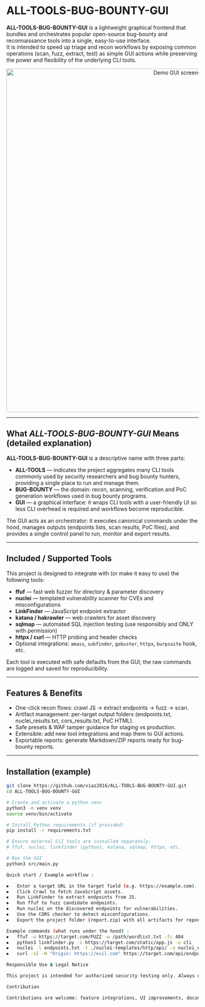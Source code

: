 # ALL-TOOLS-BUG-BOUNTY-GUI

**ALL-TOOLS-BUG-BOUNTY-GUI** is a lightweight graphical frontend that bundles and orchestrates popular open-source bug-bounty and reconnaissance tools into a single, easy-to-use interface.  
It is intended to speed up triage and recon workflows by exposing common operations (scan, fuzz, extract, test) as simple GUI actions while preserving the power and flexibility of the underlying CLI tools.

<p align="center">
  <img src="images/demo.png" alt="Demo GUI screenshot" width="900">
</p>

---

## What *ALL-TOOLS-BUG-BOUNTY-GUI* Means (detailed explanation)

**ALL-TOOLS-BUG-BOUNTY-GUI** is a descriptive name with three parts:

- **ALL-TOOLS** — indicates the project aggregates many CLI tools commonly used by security researchers and bug bounty hunters, providing a single place to run and manage them.
- **BUG-BOUNTY** — the domain: recon, scanning, verification and PoC generation workflows used in bug bounty programs.
- **GUI** — a graphical interface: it wraps CLI tools with a user-friendly UI so less CLI overhead is required and workflows become reproducible.

The GUI acts as an orchestrator: it executes canonical commands under the hood, manages outputs (endpoints lists, scan results, PoC files), and provides a single control panel to run, monitor and export results.

---

## Included / Supported Tools

This project is designed to integrate with (or make it easy to use) the following tools:

- **ffuf** — fast web fuzzer for directory & parameter discovery  
- **nuclei** — templated vulnerability scanner for CVEs and misconfigurations  
- **LinkFinder** — JavaScript endpoint extractor  
- **katana / hakrawler** — web crawlers for asset discovery  
- **sqlmap** — automated SQL injection testing (use responsibly and ONLY with permission)  
- **httpx / curl** — HTTP probing and header checks  
- Optional integrations: `amass`, `subfinder`, `gobuster`, `httpx`, `burpsuite` hook, etc.

Each tool is executed with safe defaults from the GUI; the raw commands are logged and saved for reproducibility.

---

## Features & Benefits

- One-click recon flows: crawl JS → extract endpoints → fuzz → scan.  
- Artifact management: per-target output folders (endpoints.txt, nuclei_results.txt, cors_results.txt, PoC HTML).  
- Safe presets & WAF tamper guidance for staging vs production.  
- Extensible: add new tool integrations and map them to GUI actions.  
- Exportable reports: generate Markdown/ZIP reports ready for bug-bounty reports.

---

## Installation (example)

```bash
git clone https://github.com/viaz2016/ALL-TOOLS-BUG-BOUNTY-GUI.git
cd ALL-TOOLS-BUG-BOUNTY-GUI

# Create and activate a python venv
python3 -m venv venv
source venv/bin/activate

# Install Python requirements (if provided)
pip install -r requirements.txt

# Ensure external CLI tools are installed separately:
# ffuf, nuclei, linkfinder (python), katana, sqlmap, httpx, etc.

# Run the GUI
python3 src/main.py

Quick start / Example workflow :

⦁	Enter a target URL in the target field (e.g. https://example.com).
⦁	Click Crawl to fetch JavaScript assets.
⦁	Run LinkFinder to extract endpoints from JS.
⦁	Run ffuf to fuzz candidate endpoints.
⦁	Run nuclei on the discovered endpoints for vulnerabilities.
⦁	Use the CORS checker to detect misconfigurations.
⦁	Export the project folder (report.zip) with all artifacts for reporting.

Example commands (what runs under the hood) :
⦁	ffuf -u https://target.com/FUZZ -w /path/wordlist.txt -fc 404
⦁	python3 linkfinder.py -i https://target.com/static/app.js -o cli
⦁	nuclei -l endpoints.txt -t ./nuclei-templates/http/api/ -o nuclei_results.txt
⦁	curl -sI -H "Origin: https://evil.com" https://target.com/api/endpoint

Responsible Use & Legal Notice

This project is intended for authorized security testing only. Always obtain written permission before testing systems you do not own. Unauthorized scanning or exploitation is illegal and unethical.

Contribution

Contributions are welcome: feature integrations, UI improvements, documentation, and tests. See CONTRIBUTING.md for details.
